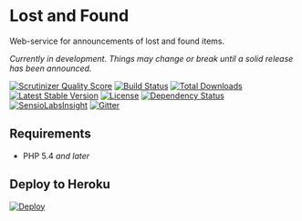 Lost and Found
==============

Web-service for announcements of lost and found items.

*Currently in development. Things may change or break until a solid release has been announced.*

[![Scrutinizer Quality Score](https://img.shields.io/scrutinizer/g/stfalcon-studio/lost-and-found.svg?style=flat-square)](https://scrutinizer-ci.com/g/fre5h/olivier/)
[![Build Status](https://img.shields.io/travis/stfalcon-studio/lost-and-found.svg?style=flat-square)](https://travis-ci.org/stfalcon-studio/lost-and-found)
[![Total Downloads](https://img.shields.io/packagist/dt/stfalcon-studio/lost-and-found.svg?style=flat-square)](https://packagist.org/packages/stfalcon-studio/lost-and-found)
[![Latest Stable Version](https://img.shields.io/packagist/v/stfalcon-studio/lost-and-found.svg?style=flat-square)](https://packagist.org/packages/stfalcon-studio/lost-and-found)
[![License](https://img.shields.io/packagist/l/stfalcon-studio/lost-and-found.svg?style=flat-square)](https://packagist.org/packages/stfalcon-studio/lost-and-found)
[![Dependency Status](https://www.versioneye.com/user/projects/54da821ec1bbbd9bd70002a9/badge.svg?style=flat-square)](https://www.versioneye.com/user/projects/54da821ec1bbbd9bd70002a9)
[![SensioLabsInsight](https://img.shields.io/sensiolabs/i/b2b46a6e-33d7-4019-8b3f-6269dc1e395c.svg?style=flat-square)](https://insight.sensiolabs.com/projects/b2b46a6e-33d7-4019-8b3f-6269dc1e395c)
[![Gitter](https://img.shields.io/badge/gitter-join%20chat-brightgreen.svg?style=flat-square)](https://gitter.im/stfalcon-studio/lost-and-found?utm_source=badge&utm_medium=badge&utm_campaign=pr-badge&utm_content=badge)

## Requirements

* PHP 5.4 *and later*

## Deploy to Heroku

[![Deploy](https://www.herokucdn.com/deploy/button.png)](https://heroku.com/deploy)
